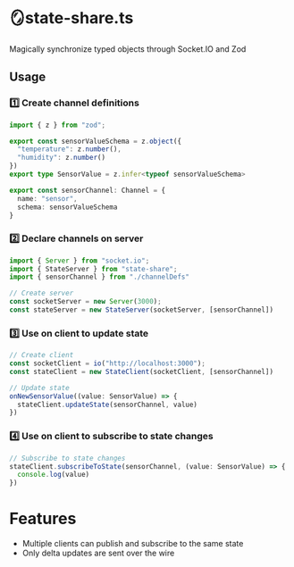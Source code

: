 # 🪞state-share.ts
Magically synchronize typed objects through Socket.IO and Zod
## Usage
### 1️⃣ Create channel definitions
```typescript
import { z } from "zod";

export const sensorValueSchema = z.object({
  "temperature": z.number(),
  "humidity": z.number()
})
export type SensorValue = z.infer<typeof sensorValueSchema>

export const sensorChannel: Channel = {
  name: "sensor",
  schema: sensorValueSchema
}
```
### 2️⃣ Declare channels on server
```typescript
import { Server } from "socket.io";
import { StateServer } from "state-share";
import { sensorChannel } from "./channelDefs"

// Create server
const socketServer = new Server(3000);
const stateServer = new StateServer(socketServer, [sensorChannel])
```
### 3️⃣ Use on client to update state
```typescript
// Create client
const socketClient = io("http://localhost:3000");
const stateClient = new StateClient(socketClient, [sensorChannel])

// Update state
onNewSensorValue((value: SensorValue) => {
  stateClient.updateState(sensorChannel, value)
})
```
### 4️⃣ Use on client to subscribe to state changes
```typescript
// Subscribe to state changes
stateClient.subscribeToState(sensorChannel, (value: SensorValue) => {
  console.log(value)
})
```
# Features
- Multiple clients can publish and subscribe to the same state
- Only delta updates are sent over the wire
